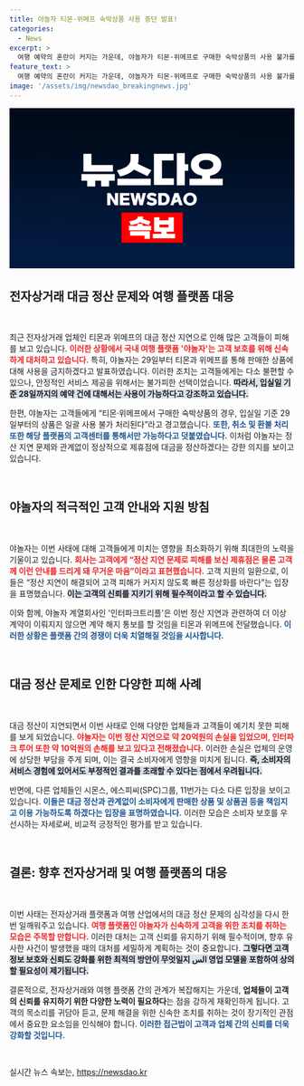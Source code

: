 ```yaml
---
title: 야놀자 티몬·위메프 숙박상품 사용 중단 발표!
categories:
  - News
excerpt: >
  여행 예약의 혼란이 커지는 가운데, 야놀자가 티몬·위메프로 구매한 숙박상품의 사용 불가를 선언했습니다. 입실일 기준 29일부터의 예약이 적용되며, 취소 및 환불은 해당 플랫폼을 통해 진행해야 합니다. 여행업계의 위축을 우려하는 야놀자의 자세에도 불구하고, 피해액은 staggering 30억원에 달합니다!
feature_text: >
  여행 예약의 혼란이 커지는 가운데, 야놀자가 티몬·위메프로 구매한 숙박상품의 사용 불가를 선언했습니다. 입실일 기준 29일부터의 예약이 적용되며, 취소 및 환불은 해당 플랫폼을 통해 진행해야 합니다. 여행업계의 위축을 우려하는 야놀자의 자세에도 불구하고, 피해액은 staggering 30억원에 달합니다!
image: '/assets/img/newsdao_breakingnews.jpg'
---
```


<p><img src="/assets/img/newsdao_breakingnews.jpg" alt="pcversion 속보" /></p>

<h2 data-ke-size="size26">전자상거래 대금 정산 문제와 여행 플랫폼 대응</h2>

<p data-ke-size="size16">&nbsp;</p>

<p>최근 전자상거래 업체인 티몬과 위메프의 대금 정산 지연으로 인해 많은 고객들이 피해를 보고 있습니다. <b><span style="color: #ee2323;">이러한 상황에서 국내 여행 플랫폼 '야놀자'는 고객 보호를 위해 신속하게 대처하고 있습니다.</span></b> 특히, 야놀자는 29일부터 티몬과 위메프를 통해 판매한 상품에 대해 사용을 금지하겠다고 발표하였습니다. 이러한 조치는 고객들에게는 다소 불편할 수 있으나, 안정적인 서비스 제공을 위해서는 불가피한 선택이었습니다. <b><span style="background-color: #21538527;">따라서, 입실일 기준 28일까지의 예약 건에 대해서는 사용이 가능하다고 강조하고 있습니다.</span></b></p>

<p>한편, 야놀자는 고객들에게 “티몬·위메프에서 구매한 숙박상품의 경우, 입실일 기준 29일부터의 상품은 일괄 사용 불가 처리된다”라고 경고했습니다. <b><span style="color: #1a5490;">또한, 취소 및 환불 처리 또한 해당 플랫폼의 고객센터를 통해서만 가능하다고 덧붙였습니다.</span></b> 이처럼 야놀자는 정산 지연 문제와 관계없이 정상적으로 제휴점에 대금을 정산하겠다는 강한 의지를 보이고 있습니다.</p>

<p data-ke-size="size16">&nbsp;</p>

<h2 data-ke-size="size26">야놀자의 적극적인 고객 안내와 지원 방침</h2>

<p data-ke-size="size16">&nbsp;</p>

<p>야놀자는 이번 사태에 대해 고객들에게 미치는 영향을 최소화하기 위해 최대한의 노력을 기울이고 있습니다. <b><span style="color: #ee2323;">회사는 고객에게 “정산 지연 문제로 피해를 보신 제휴점은 물론 고객께 이런 안내를 드리게 돼 무거운 마음”이라고 표현했습니다.</span></b> 고객 지원의 일환으로, 이들은 “정산 지연이 해결되어 고객 피해가 커지지 않도록 빠른 정상화를 바란다”는 입장을 표명했습니다. <b><span style="background-color: #21538527;">이는 고객의 신뢰를 지키기 위해 필수적이라고 할 수 있습니다.</span></b> </p>

<p>이와 함께, 야놀자 계열회사인 '인터파크트리플'은 이번 정산 지연과 관련하여 더 이상 계약이 이뤄지지 않으면 계약 해지 통보를 할 것임을 티몬과 위메프에 전달했습니다. <b><span style="color: #1a5490;">이러한 상황은 플랫폼 간의 경쟁이 더욱 치열해질 것임을 시사합니다.</span></b></p>

<p data-ke-size="size16">&nbsp;</p>

<h2 data-ke-size="size26">대금 정산 문제로 인한 다양한 피해 사례</h2>

<p data-ke-size="size16">&nbsp;</p>

<p>대금 정산이 지연되면서 이번 사태로 인해 다양한 업체들과 고객들이 예기치 못한 피해를 보게 되었습니다. <b><span style="color: #ee2323;">야놀자는 이번 정산 지연으로 약 20억원의 손실을 입었으며, 인터파크 투어 또한 약 10억원의 손해를 보고 있다고 전해졌습니다.</span></b> 이러한 손실은 업체의 운영에 상당한 부담을 주게 되며, 이는 결국 소비자에게 영향을 미치게 됩니다. <b><span style="background-color: #21538527;">즉, 소비자의 서비스 경험에 있어서도 부정적인 결과를 초래할 수 있다는 점에서 우려됩니다.</span></b></p>

<p>반면에, 다른 업체들인 시몬스, 에스피씨(SPC)그룹, 11번가는 다소 다른 입장을 보이고 있습니다. <b><span style="color: #1a5490;">이들은 대금 정산과 관계없이 소비자에게 판매한 상품 및 상품권 등을 책임지고 이용 가능하도록 하겠다는 입장을 표명하였습니다.</span></b> 이러한 모습은 소비자 보호를 우선시하는 자세로써, 비교적 긍정적인 평가를 받고 있습니다.</p>

<p data-ke-size="size16">&nbsp;</p>

<h2 data-ke-size="size26">결론: 향후 전자상거래 및 여행 플랫폼의 대응</h2>

<p data-ke-size="size16">&nbsp;</p>

<p>이번 사태는 전자상거래 플랫폼과 여행 산업에서의 대금 정산 문제의 심각성을 다시 한번 일깨워주고 있습니다. <b><span style="color: #ee2323;">여행 플랫폼인 야놀자가 신속하게 고객을 위한 조치를 취하는 모습은 주목할 만합니다.</span></b> 이러한 대처는 고객 신뢰를 유지하기 위해 필수적이며, 향후 유사한 사건이 발생했을 때의 대처를 세밀하게 계획하는 것이 중요합니다. <b><span style="background-color: #21538527;">그렇다면 고객 정보 보호와 신뢰도 강화를 위한 최적의 방안이 무엇일지 الس 영업 모델을 포함하여 상의할 필요성이 제기됩니다.</span></b> </p>

<p>결론적으로, 전자상거래와 여행 플랫폼 간의 관계가 복잡해지는 가운데, <strong>업체들이 고객의 신뢰를 유지하기 위한 다양한 노력이 필요하다</strong>는 점을 강하게 재확인하게 됩니다. 고객의 목소리를 귀담아 듣고, 문제 해결을 위한 신속한 조치를 취하는 것이 장기적인 관점에서 중요한 요소임을 인식해야 합니다. <b><span style="color: #1a5490;">이러한 접근법이 고객과 업체 간의 신뢰를 더욱 강화할 것입니다.</span></b></p>

<p data-ke-size="size16">&nbsp;</p>
실시간 뉴스 속보는, <a href="https://newsdao.kr" rel="dofollow">https://newsdao.kr</a>


